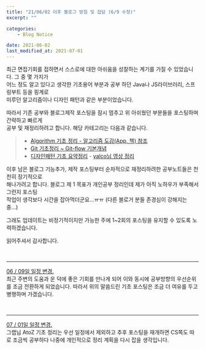 ```yaml
---
title: "21/06/02 이후 블로그 방침 및 잡담 (6/9 수정)"
excerpt: ""

categories: 
    - Blog Notice

date: 2021-06-02
last_modified_at: 2021-07-01
---
```

최근 면접기회를 접하면서 스스로에 대한 아쉬움을 성찰하는 계기를 가질 수 있었습니다. 그 중 몇 가지가   
어느 정도 알고 있다고 생각한 기초용어 부분과 공부 하던 Java나 JS라이브러리, 스프링부트 등을 핑계로   
미루던 알고리즘이나 디자인 패턴과 같은 부분이었습니다.   

따라서 기존 공부와 블로그제작 포스팅을 잠시 멈추고 위 아쉬웠던 부분들을 포스팅하며 간략하고 빠르게  
공부 및 재정리하려고 합니다. 해당 카테고리는 다음과 같습니다.   

<!-- > * [AtoZ 용어정리]()-[그랩님 AtoZ 자료모음 참조](https://www.grabbing.me/IT-A-to-Z-By-1e1fbc981b7c4c03ac44943085ac8304) -->
> * [Algorithm 기초 정리 - 알고리즘 도감(App, 책) 참조]()
> * [Git 기초정리 ~ Git-flow 기본개념]()
> * [디자인패턴 기초 요약정리]() - [yalco님 영상 정리](https://www.youtube.com/watch?v=lJES5TQTTWE)   


이후 남은 블로그 기능추가, 제작 포스팅부터 순차적으로 재정리하려한 공부노트들은 천천히 장기적으로   
해나가려고 합니다. 블로그 제 1 목표가 개인공부 정리인데 제가 아직 노하우가 부족해서 그런지 포스팅   
작업이 생각보다 시간을 잡아먹더군요...ㅠㅠ (다른 블로거 분들 존경심이 강해지는 중...)   

그래도 업데이트는 비정기적이지만 가능한 주에 1~2회의 포스팅을 유지할 수 있도록 노력하겠습니다.   

읽어주셔서 감사합니다.

<br/>

***
<u>06 / 09일 일정 변경.</u>   
최근 주변의 도움과 운 덕에 좋은 기회를 만나게 되어 이와 동시에 공부방향의 우선순위를 조금 전환하게 
되었습니다. 따라서 위의 말씀드린 기초 포스팅은 조금 더 여유를 두고 병행하며 가겠습니다.   

<br/>

***
<u>07 / 01일 일정 변경.</u>   
그랩님 AtoZ 기초 정리는 우선 일정에서 제외하고 추후 포스팅을 재개하면 CS쪽도 따로 조금씩 공부하다 
나중에 개인적으로 정리 계획을 다시 잡을 생각입니다. 